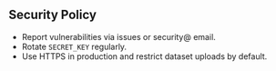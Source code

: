 ## Security Policy

- Report vulnerabilities via issues or security@ email.
- Rotate `SECRET_KEY` regularly.
- Use HTTPS in production and restrict dataset uploads by default.


